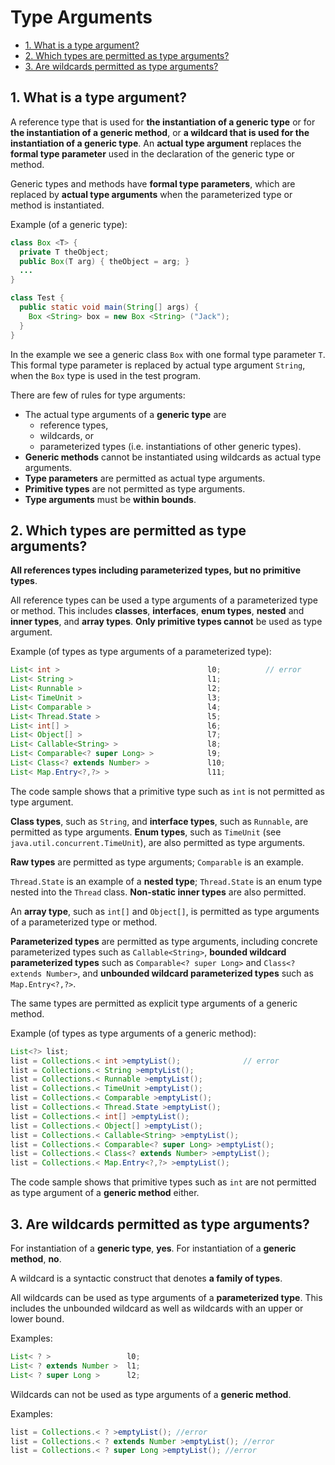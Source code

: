 # Type Arguments

<!-- TOC -->

- [1. What is a type argument?](#1-what-is-a-type-argument)
- [2. Which types are permitted as type arguments?](#2-which-types-are-permitted-as-type-arguments)
- [3. Are wildcards permitted as type arguments?](#3-are-wildcards-permitted-as-type-arguments)

<!-- /TOC -->

## 1. What is a type argument?

A reference type that is used for **the instantiation of a generic type** or for **the instantiation of a generic method**, or **a wildcard that is used for the instantiation of a generic type**. An **actual type argument** replaces the **formal type parameter** used in the declaration of the generic type or method.

Generic types and methods have **formal type parameters**, which are replaced by **actual type arguments** when the parameterized type or method is instantiated.

Example (of a generic type):

```java
class Box <T> {
  private T theObject;
  public Box(T arg) { theObject = arg; }
  ...
}

class Test {
  public static void main(String[] args) {
    Box <String> box = new Box <String> ("Jack");
  }
}
```

In the example we see a generic class `Box` with one formal type parameter `T`. This formal type parameter is replaced by actual type argument `String`, when the `Box` type is used in the test program.

There are few of rules for type arguments:

- The actual type arguments of a **generic type** are
  - reference types,
  - wildcards, or
  - parameterized types (i.e. instantiations of other generic types).
- **Generic methods** cannot be instantiated using wildcards as actual type arguments.
- **Type parameters** are permitted as actual type arguments.
- **Primitive types** are not permitted as type arguments.
- **Type arguments** must be **within bounds**.

## 2. Which types are permitted as type arguments?

**All references types including parameterized types, but no primitive types**.

All reference types can be used a type arguments of a parameterized type or method. This includes **classes**, **interfaces**, **enum types**, **nested** and **inner types**, and **array types**. **Only primitive types cannot** be used as type argument.

Example (of types as type arguments of a parameterized type):

```java
List< int >                                 l0;          // error
List< String >                              l1;
List< Runnable >                            l2;
List< TimeUnit >                            l3;
List< Comparable >                          l4;
List< Thread.State >                        l5;
List< int[] >                               l6;
List< Object[] >                            l7;
List< Callable<String> >                    l8;
List< Comparable<? super Long> >            l9;
List< Class<? extends Number> >             l10;
List< Map.Entry<?,?> >                      l11;
```

The code sample shows that a primitive type such as `int` is not permitted as type argument.

**Class types**, such as `String`, and **interface types**, such as `Runnable`, are permitted as type arguments. **Enum types**, such as `TimeUnit` (see `java.util.concurrent.TimeUnit`), are also permitted as type arguments.

**Raw types** are permitted as type arguments; `Comparable` is an example.

`Thread.State` is an example of a **nested type**;  `Thread.State` is an enum type nested into the `Thread` class. **Non-static inner types** are also permitted.

An **array type**, such as `int[]` and `Object[]`, is permitted as type arguments of a parameterized type or method.

**Parameterized types** are permitted as type arguments, including concrete parameterized types such as `Callable<String>`, **bounded wildcard parameterized types** such as `Comparable<? super Long>` and `Class<? extends Number>`, and **unbounded wildcard parameterized types** such as `Map.Entry<?,?>`.

The same types are permitted as explicit type arguments of a generic method.

Example (of types as type arguments of a generic method):

```java
List<?> list;
list = Collections.< int >emptyList();              // error
list = Collections.< String >emptyList();
list = Collections.< Runnable >emptyList();
list = Collections.< TimeUnit >emptyList();
list = Collections.< Comparable >emptyList();
list = Collections.< Thread.State >emptyList();
list = Collections.< int[] >emptyList();
list = Collections.< Object[] >emptyList();
list = Collections.< Callable<String> >emptyList();
list = Collections.< Comparable<? super Long> >emptyList();
list = Collections.< Class<? extends Number> >emptyList();
list = Collections.< Map.Entry<?,?> >emptyList();
```

The code sample shows that primitive types such as `int` are not permitted as type argument of a **generic method** either.

## 3. Are wildcards permitted as type arguments?

For instantiation of a **generic type**, **yes**. For instantiation of a **generic method**, **no**.

A wildcard is a syntactic construct that denotes **a family of types**.

All wildcards can be used as type arguments of a **parameterized type**.  This includes the unbounded wildcard as well as wildcards with an upper or lower bound.

Examples:

```java
List< ? >                 l0;
List< ? extends Number >  l1;
List< ? super Long >      l2;
```

Wildcards can not be used as type arguments of a **generic method**.

Examples:

```java
list = Collections.< ? >emptyList(); //error
list = Collections.< ? extends Number >emptyList(); //error
list = Collections.< ? super Long >emptyList(); //error
```
